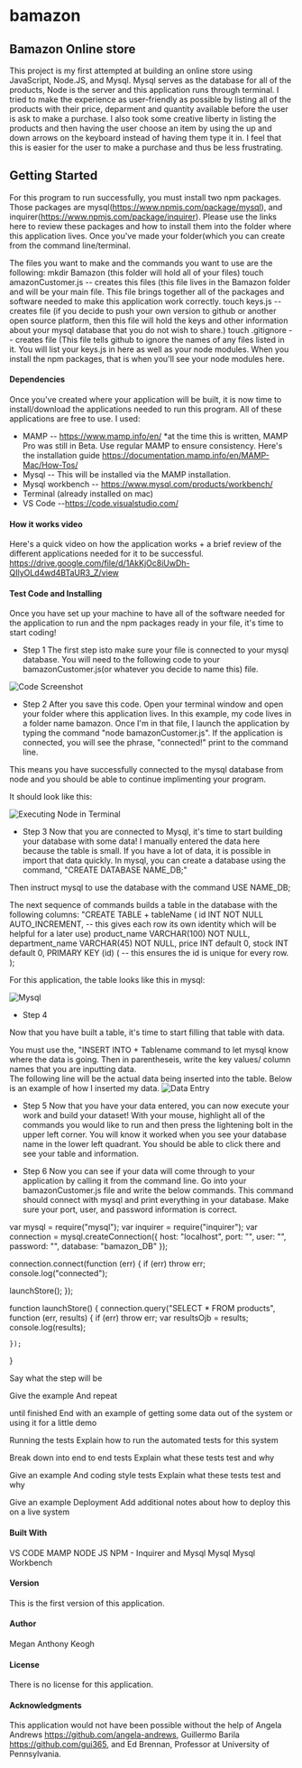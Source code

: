 # bamazon

## Bamazon Online store

This project is my first attempted at building an online store using JavaScript, Node.JS, and Mysql. Mysql serves as the database for all of the products, Node is the server and this application runs through terminal. I tried to make the experience as user-friendly as possible by listing all of the products with their price, deparment and quantity available before the user is ask to make a purchase. 
I also took some creative liberty in listing the products and then having the user choose an item by using the up and down arrows on the keyboard instead of having them type it in. I feel that this is easier for the user to make a purchase and thus be less frustrating. 

## Getting Started
For this program to run successfully, you must install two npm packages. Those packages are mysql(https://www.npmjs.com/package/mysql), and inquirer(https://www.npmjs.com/package/inquirer). Please use the links here to review these packages and how to install them into the folder where this application lives. 
Once you've made your folder(which you can create from the command line/terminal. 

The files you want to make and the commands you want to use are the following:
mkdir Bamazon (this folder will hold all of your files)
touch amazonCustomer.js -- creates this files (this file lives in the Bamazon folder and will be your main file. This file brings together all of the packages and software needed to make this application work correctly.
touch keys.js -- creates file (if you decide to push your own version to github or another open source platform, then this file will hold the keys and other information about your mysql database that you do not wish to share.) 
touch .gitignore -- creates file (This file tells github to ignore the names of any files listed in it. You will list your keys.js in here as well as your node modules. When you install the npm packages, that is when you'll see your node modules here. 

#### Dependencies
Once you've created where your application will be built, it is now time to install/download the applications needed to run this program. All of these applications are free to use. 
I used:
 * MAMP -- https://www.mamp.info/en/ *at the time this is written, MAMP Pro was still in Beta. Use regular MAMP to ensure consistency.  Here's the installation guide https://documentation.mamp.info/en/MAMP-Mac/How-Tos/
 * Mysql -- This will be installed via the MAMP installation.
 * Mysql workbench -- https://www.mysql.com/products/workbench/ 
 * Terminal (already installed on mac)
 * VS Code --https://code.visualstudio.com/

#### How it works video
Here's a quick video on how the application works + a brief review of the different applications needed for it to be successful. https://drive.google.com/file/d/1AkKjOc8iUwDh-QIlyOLd4wd4BTaUR3_Z/view

#### Test Code and Installing 
Once you have set up your machine to have all of the software needed for the application to run and the npm packages ready in your file, it's time to start coding! 

* Step 1
The first step isto make sure your file is connected to your mysql database. You will need to the following code to your bamazonCustomer.js(or whatever you decide to name this) file. 

![Code Screenshot](/screenshotcode.png)


* Step 2 
After you save this code. Open your terminal window and open your folder where this application lives. In this example, my code lives in a folder name bamazon. Once I'm in that file, I launch the application by typing the command "node bamazonCustomer.js". If the application is connected, you will see the phrase, "connected!" print to the command line. 

This means you have successfully connected to the mysql database from node and you should be able to continue implimenting your program. 

It should look like this:

![Executing Node in Terminal](/terminal.png)

* Step 3
Now that you are connected to Mysql, it's time to start building your database with some data! I manually entered the data here because the table is small. If you have a lot of data, it is possible in import that data quickly. 
In mysql, you can create a database using the command, "CREATE DATABASE NAME_DB;"

Then instruct mysql to use the database with the command USE NAME_DB;

The next sequence of commands builds a table in the database with the following columns:
"CREATE TABLE + tableName (
  id INT NOT NULL AUTO_INCREMENT, -- this gives each row its own identity which will be helpful for a later use)
  product_name VARCHAR(100) NOT NULL,
  department_name VARCHAR(45) NOT NULL,
  price INT default 0,
  stock INT default 0,
  PRIMARY KEY (id) ( -- this ensures the id is unique for every row. 
);

For this application, the table looks like this in mysql:

![Mysql](/mysql.png)

* Step 4

Now that you have built a table, it's time to start filling that table with data. 

You must use the, "INSERT INTO + Tablename command to let mysql know where the data is going. Then in parentheseis, write the key values/ column names that you are inputting data.  
The following line will be the actual data being inserted into the table. Below is an example of how I inserted my data. 
![Data Entry](/enterData.png)

* Step 5
Now that you have your data entered, you can now execute your work and build your dataset! With your mouse, highlight all of the commands you would like to run and then press the lightening bolt in the upper left corner. You will know it worked when you see your database name in the lower left quadrant. You should be able to click there and see your table and information. 

* Step 6
Now you can see if your data will come through to your application by calling it from the command line. Go into your bamazonCustomer.js file and write the below commands. This command should connect with mysql and print everything in your database. Make sure your port, user, and password information is correct. 

var mysql = require("mysql");
var inquirer = require("inquirer");
var connection = mysql.createConnection({
  host: "localhost",
  port: "",
  user: "",
  password: "",
  database: "bamazon_DB"
});

connection.connect(function (err) {
  if (err) throw err;
  console.log("connected");
  
  launchStore();
});

function launchStore() {
    connection.query("SELECT * FROM products", function (err, results) {
      if (err) throw err;
      var resultsOjb = results;
      console.log(results);

    });
  }


Say what the step will be

Give the example
And repeat

until finished
End with an example of getting some data out of the system or using it for a little demo

Running the tests
Explain how to run the automated tests for this system

Break down into end to end tests
Explain what these tests test and why

Give an example
And coding style tests
Explain what these tests test and why

Give an example
Deployment
Add additional notes about how to deploy this on a live system

#### Built With
VS CODE
MAMP
NODE JS
NPM - Inquirer and Mysql
Mysql
Mysql Workbench

#### Version
This is the first version of this application.

#### Author
Megan Anthony Keogh

#### License
There is no license for this application. 

#### Acknowledgments
This application would not have been possible without the help of Angela Andrews https://github.com/angela-andrews, Guillermo Barila https://github.com/gui365, and Ed Brennan, Professor at University of Pennsylvania.  
